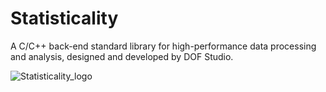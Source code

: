 # Statisticality
​A C/C++ back-end standard library for high-performance data processing and analysis, designed and developed by DOF Studio.


![Statisticality_logo](https://github.com/dof-studio/Statisticality/assets/144514436/2f3eb7d6-6ee7-40a6-a6b8-706c2738028d)

